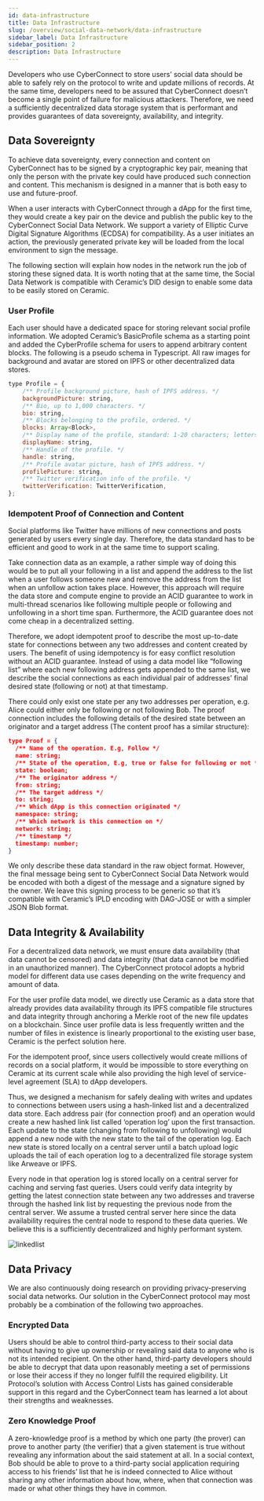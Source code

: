 ```yaml
---
id: data-infrastructure
title: Data Infrastructure
slug: /overview/social-data-network/data-infrastructure
sidebar_label: Data Infrastructure
sidebar_position: 2
description: Data Infrastructure
---
```


Developers who use CyberConnect to store users’ social data should be able to safely rely on the protocol to write and update millions of records. At the same time, developers need to be assured that CyberConnect doesn’t become a single point of failure for malicious attackers. Therefore, we need a sufficiently decentralized data storage system that is performant and provides guarantees of data sovereignty, availability, and integrity.

## Data Sovereignty

To achieve data sovereignty, every connection and content on CyberConnect has to be signed by a cryptographic key pair, meaning that only the person with the private key could have produced such connection and content. This mechanism is designed in a manner that is both easy to use and future-proof.

When a user interacts with CyberConnect through a dApp for the first time, they would create a key pair on the device and publish the public key to the CyberConnect Social Data Network. We support a variety of Elliptic Curve Digital Signature Algorithms (ECDSA) for compatibility. As a user initiates an action, the previously generated private key will be loaded from the local environment to sign the message.

The following section will explain how nodes in the network run the job of storing these signed data. It is worth noting that at the same time, the Social Data Network is compatible with Ceramic’s DID design to enable some data to be easily stored on Ceramic.

### User Profile

Each user should have a dedicated space for storing relevant social profile information. We adopted Ceramic’s BasicProfile schema as a starting point and added the CyberProfile schema for users to append arbitrary content blocks. The following is a pseudo schema in Typescript. All raw images for background and avatar are stored on IPFS or other decentralized data stores.

```js
type Profile = {
    /** Profile background picture, hash of IPFS address. */
    backgroundPicture: string,
    /** Bio, up to 1,000 characters. */
    bio: string,
    /** Blocks belonging to the profile, ordered. */
    blocks: Array<Block>,
    /** Display name of the profile, standard: 1-20 characters; letters, numbers, and blanks only. */
    displayName: string,
    /** Handle of the profile. */
    handle: string,
    /** Profile avatar picture, hash of IPFS address. */
    profilePicture: string,
    /** Twitter verification info of the profile. */
    twitterVerification: TwitterVerification,
};
```

### Idempotent Proof of Connection and Content

Social platforms like Twitter have millions of new connections and posts generated by users every single day. Therefore, the data standard has to be efficient and good to work in at the same time to support scaling.

Take connection data as an example, a rather simple way of doing this would be to put all your following in a list and append the address to the list when a user follows someone new and remove the address from the list when an unfollow action takes place. However, this approach will require the data store and compute engine to provide an ACID guarantee to work in multi-thread scenarios like following multiple people or following and unfollowing in a short time span. Furthermore, the ACID guarantee does not come cheap in a decentralized setting.

Therefore, we adopt idempotent proof to describe the most up-to-date state for connections between any two addresses and content created by users. The benefit of using idempotency is for easy conflict resolution without an ACID guarantee. Instead of using a data model like “following list” where each new following address gets appended to the same list, we describe the social connections as each individual pair of addresses' final desired state (following or not) at that timestamp.

There could only exist one state per any two addresses per operation, e.g. Alice could either only be following or not following Bob. The proof connection includes the following details of the desired state between an originator and a target address (The content proof has a similar structure):

```json
type Proof = {
  /** Name of the operation. E.g, Follow */
  name: string;
  /** State of the operation, E.g, true or false for following or not */
  state: boolean;
  /** The originator address */
  from: string;
  /** The target address */
  to: string;
  /** Which dApp is this connection originated */
  namespace: string;
  /** Which network is this connection on */
  network: string;
  /** timestamp */
  timestamp: number;
}
```

We only describe these data standard in the raw object format. However, the final message being sent to CyberConnect Social Data Network would be encoded with both a digest of the message and a signature signed by the owner. We leave this signing process to be generic so that it’s compatible with Ceramic’s IPLD encoding with DAG-JOSE or with a simpler JSON Blob format.

## Data Integrity & Availability

For a decentralized data network, we must ensure data availability (that data cannot be censored) and data integrity (that data cannot be modified in an unauthorized manner). The CyberConnect protocol adopts a hybrid model for different data use cases depending on the write frequency and amount of data.

For the user profile data model, we directly use Ceramic as a data store that already provides data availability through its IPFS compatible file structures and data integrity through anchoring a Merkle root of the new file updates on a blockchain. Since user profile data is less frequently written and the number of files in existence is linearly proportional to the existing user base, Ceramic is the perfect solution here.

For the idempotent proof, since users collectively would create millions of records on a social platform, it would be impossible to store everything on Ceramic at its current scale while also providing the high level of service-level agreement (SLA) to dApp developers.

Thus, we designed a mechanism for safely dealing with writes and updates to connections between users using a hash-linked list and a decentralized data store. Each address pair (for connection proof) and an operation would create a new hashed link list called ‘operation log’ upon the first transaction. Each update to the state (changing from following to unfollowing) would append a new node with the new state to the tail of the operation log. Each new state is stored locally on a central server until a batch upload logic uploads the tail of each operation log to a decentralized file storage system like Arweave or IPFS.

Every node in that operation log is stored locally on a central server for caching and serving fast queries. Users could verify data integrity by getting the latest connection state between any two addresses and traverse through the hashed link list by requesting the previous node from the central server. We assume a trusted central server here since the data availability requires the central node to respond to these data queries. We believe this is a sufficiently decentralized and highly performant system.

![linkedlist](/img/v2/linkedlist.png)

## Data Privacy

We are also continuously doing research on providing privacy-preserving social data networks. Our solution in the CyberConnect protocol may most probably be a combination of the following two approaches.

### Encrypted Data

Users should be able to control third-party access to their social data without having to give up ownership or revealing said data to anyone who is not its intended recipient. On the other hand, third-party developers should be able to decrypt that data upon reasonably meeting a set of permissions or lose their access if they no longer fulfill the required eligibility. Lit Protocol’s solution with Access Control Lists has gained considerable support in this regard and the CyberConnect team has learned a lot about their strengths and weaknesses.

### Zero Knowledge Proof

A zero-knowledge proof is a method by which one party (the prover) can prove to another party (the verifier) that a given statement is true without revealing any information about the said statement at all. In a social context, Bob should be able to prove to a third-party social application requiring access to his friends’ list that he is indeed connected to Alice without sharing any other information about how, where, when that connection was made or what other things they have in common.
